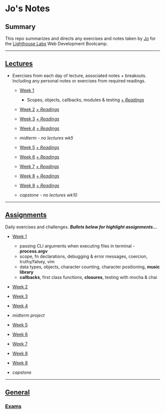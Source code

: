# Jo's Notes

## Summary

This repo summarizes and directs any exercises and notes taken by [Jo](https://github.com/jo-wood) for the [Lighthouse Labs](https://www.lighthouselabs.ca/?gclid=Cj0KCQjwla7nBRDxARIsADll0kAybI54hq52Y4yU4WDbpCPcz4NLTjkOhvP9RS5zDGFPMSMaEILQo8oaAhsYEALw_wcB) Web Development Bootcamp.

---

## [Lectures](/lighthouse-lectures)

* Exercises from each day of lecture, associated notes + breakouts. Including any personal notes or exercises from required readings.

  * [Week 1](/lighthouse-lectures/week1)
    * Scopes, objects, callbacks, modules & testing [+ *Readings*](/lighthouse-readings/wk1.md)
    
  * [Week 2](/lighthouse-lectures/week2) [+ *Readings*](/lighthouse-readings/wk2.md)
  * [Week 3](/lighthouse-lectures/week3) [+ *Readings*](/lighthouse-readings/wk3.md)
  * [Week 4](/lighthouse-lectures/week4) [+ *Readings*](/lighthouse-readings/wk4.md)
  * *midterm - no lectures wk5*
  * [Week 5](/lighthouse-lectures/week5) [+ *Readings*](/lighthouse-readings/wk5.md)
  * [Week 6](/lighthouse-lectures/week6) [+ *Readings*](/lighthouse-readings/wk6.md)
  * [Week 7](/lighthouse-lectures/week7) [+ *Readings*](/lighthouse-readings/wk7.md)
  * [Week 8](/lighthouse-lectures/week8) [+ *Readings*](/lighthouse-readings/wk8.md)
  * [Week 8](/lighthouse-lectures/week9) [+ *Readings*](/lighthouse-readings/wk9.md)
  * *capstone - no lectures wk10*

---
## [Assignments](/lighthouse-labs/assignments)

Daily exercises and challenges. ***Bullets below for highlight assignments...***

  * [Week 1](/lighthouse-assignments/week1)
    * passing CLI arguments when executing files in terminal -  **process.argv**  
    * scope, fn declarations, debugging & error messages, coercion, truthy/falsey, vim
    * data types, objects, character counting, character positioning, **music library**
    * **callbacks**, first class functions, **closures**, testing with mocha & chai

  * [Week 2](/lighthouse-assignments/week2)
  * [Week 3](/lighthouse-assignments/week3)
  * [Week 4](/lighthouse-assignments/week4)
  * *midterm project*
  * [Week 5](/lighthouse-assignments/week5)
  * [Week 6](/lighthouse-assignments/week6)
  * [Week 7](/lighthouse-assignments/week7)
  * [Week 8](/lighthouse-assignments/week8)
  * [Week 8](/lighthouse-assignments/week9)
  
  * *capstone*
---
## [General](/lighthouse-labs/general-lighthouse)

### [Exams](/lighthouse-labs/exams)